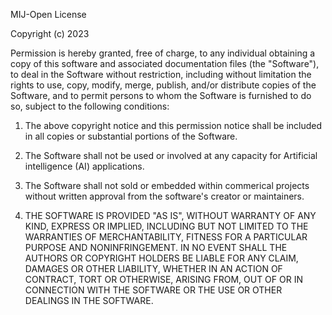 MIJ-Open License

Copyright (c) 2023 

Permission is hereby granted, free of charge, to any individual obtaining a copy
of this software and associated documentation files (the "Software"), to deal
in the Software without restriction, including without limitation the rights
to use, copy, modify, merge, publish, and/or distribute 
copies of the Software, and to permit persons to whom the Software is
furnished to do so, subject to the following conditions:

1. The above copyright notice and this permission notice shall be included in all
copies or substantial portions of the Software.

2. The Software shall not be used or involved at any capacity for Artificial intelligence
(AI) applications.

3. The Software shall not sold or embedded within commerical projects
without written approval from the software's creator or maintainers.

4. THE SOFTWARE IS PROVIDED "AS IS", WITHOUT WARRANTY OF ANY KIND, EXPRESS OR
IMPLIED, INCLUDING BUT NOT LIMITED TO THE WARRANTIES OF MERCHANTABILITY,
FITNESS FOR A PARTICULAR PURPOSE AND NONINFRINGEMENT. IN NO EVENT SHALL THE
AUTHORS OR COPYRIGHT HOLDERS BE LIABLE FOR ANY CLAIM, DAMAGES OR OTHER
LIABILITY, WHETHER IN AN ACTION OF CONTRACT, TORT OR OTHERWISE, ARISING FROM,
OUT OF OR IN CONNECTION WITH THE SOFTWARE OR THE USE OR OTHER DEALINGS IN THE
SOFTWARE.
